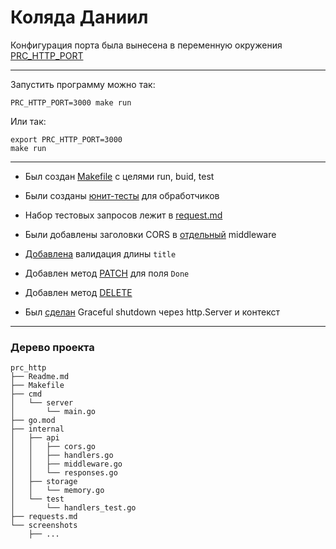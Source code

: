 # Коляда Даниил

Конфигурация порта была вынесена в переменную окружения [PRC_HTTP_PORT](./prc_http/cmd/server/main.go#L42)

---

Запустить программу можно так:
```
PRC_HTTP_PORT=3000 make run
```

Или так:
```
export PRC_HTTP_PORT=3000
make run
```

---

- Был создан
[Makefile](./prc_http/Makefile)
с целями run, buid, test

- Были созданы
[юнит-тесты](./prc_http/internal/test/handlers_test.go)
для обработчиков

- Набор тестовых запросов лежит в [request.md](./prc_http/requests.md)

- Были добавлены заголовки CORS в
[отдельный](./prc_http/internal/api/cors.go)
middleware

- [Добавлена](./prc_http/internal/api/handlers.go#L76-L83)
валидация длины `title`

- Добавлен метод
[PATCH](./prc_http/internal/api/handlers.go#L106-L119)
для поля `Done`

- Добавлен метод [DELETE](./prc_http/internal/api/handlers.go#L122-L135)

- Был
[сделан](./prc_http/cmd/server/main.go#L55-L81)
Graceful shutdown через http.Server и контекст

---

### Дерево проекта
```
prc_http
├── Readme.md
├── Makefile
├── cmd
│   └── server
│       └── main.go
├── go.mod
├── internal
│   ├── api
│   │   ├── cors.go
│   │   ├── handlers.go
│   │   ├── middleware.go
│   │   └── responses.go
│   ├── storage
│   │   └── memory.go
│   └── test
│       └── handlers_test.go
├── requests.md
└── screenshots
    ├── ...
```
